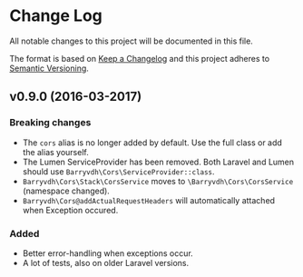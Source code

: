 # Change Log
All notable changes to this project will be documented in this file.

The format is based on [Keep a Changelog](http://keepachangelog.com/)
and this project adheres to [Semantic Versioning](http://semver.org/).

## v0.9.0 (2016-03-2017)
### Breaking changes
 - The `cors` alias is no longer added by default. Use the full class or add the alias yourself.
 - The Lumen ServiceProvider has been removed. Both Laravel and Lumen should use `Barryvdh\Cors\ServiceProvider::class`.
 - `Barryvdh\Cors\Stack\CorsService` moves to `\Barryvdh\Cors\CorsService` (namespace changed).
 - `Barryvdh\Cors@addActualRequestHeaders` will automatically attached when Exception occured.
 
### Added
 - Better error-handling when exceptions occur.
 - A lot of tests, also on older Laravel versions.
